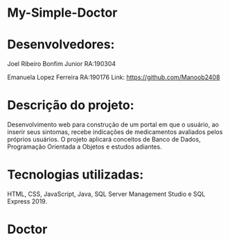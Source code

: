 # My-Simple-Doctor

# Desenvolvedores:
Joel Ribeiro Bonfim Junior RA:190304

Emanuela Lopez Ferreira RA:190176 Link: https://github.com/Manoob2408

# Descrição do projeto:
Desenvolvimento web para construção de um portal em que o usuário, ao inserir seus sintomas, recebe indicações de medicamentos avaliados pelos próprios usuários. O projeto aplicará conceitos de Banco de Dados, Programação Orientada a Objetos e estudos adiantes.

# Tecnologias utilizadas:
HTML, CSS, JavaScript, Java, SQL Server Management Studio e SQL Express 2019.
# Doctor
